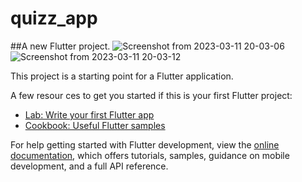 # quizz_app

##A new Flutter project.                                                                                                                                                                                                                                                                                               ![Screenshot from 2023-03-11 20-03-06](https://user-images.githubusercontent.com/77610660/224507000-0760e1f2-30e8-4e0c-af5d-9644e5a81ebe.png)
![Screenshot from 2023-03-11 20-03-12](https://user-images.githubusercontent.com/77610660/224507008-062edb86-9fb5-443d-8624-a3ca3d17a754.png)
  
           
This project is a starting point for a Flutter application.
  
A few resour  ces to get you started if this is your first Flutter project:
  
- [Lab: Write your first Flutter app](https://docs.flutter.dev/get-started/codelab)
- [Cookbook: Useful Flutter samples](https://docs.flutter.dev/cookbook)

For help getting started with Flutter development, view the
[online documentation](https://docs.flutter.dev/), which offers tutorials,
samples, guidance on mobile development, and a full API reference.
